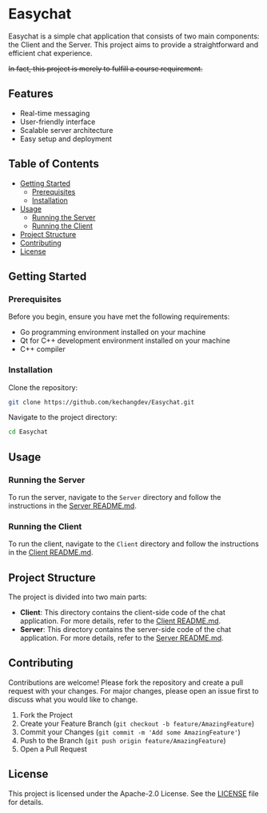 # Easychat

Easychat is a simple chat application that consists of two main components: the Client and the Server. This project aims to provide a straightforward and efficient chat experience.


~~In fact, this project is merely to fulfill a course requirement.~~

## Features

- Real-time messaging
- User-friendly interface
- Scalable server architecture
- Easy setup and deployment

## Table of Contents

- [Getting Started](#getting-started)
  - [Prerequisites](#prerequisites)
  - [Installation](#installation)
- [Usage](#usage)
  - [Running the Server](#running-the-server)
  - [Running the Client](#running-the-client)
- [Project Structure](#project-structure)
- [Contributing](#contributing)
- [License](#license)

## Getting Started

### Prerequisites

Before you begin, ensure you have met the following requirements:

- Go programming environment installed on your machine
- Qt for C++ development environment installed on your machine
- C++ compiler

### Installation

Clone the repository:

```bash
git clone https://github.com/kechangdev/Easychat.git
```

Navigate to the project directory:

```bash
cd Easychat
```

## Usage

### Running the Server

To run the server, navigate to the `Server` directory and follow the instructions in the [Server README.md](https://github.com/kechangdev/Easychat/blob/main/Server/README.md).

### Running the Client

To run the client, navigate to the `Client` directory and follow the instructions in the [Client README.md](https://github.com/kechangdev/Easychat/blob/main/Client/README.md).

## Project Structure

The project is divided into two main parts:

- **Client**: This directory contains the client-side code of the chat application. For more details, refer to the [Client README.md](https://github.com/kechangdev/Easychat/blob/main/Client/README.md).
- **Server**: This directory contains the server-side code of the chat application. For more details, refer to the [Server README.md](https://github.com/kechangdev/Easychat/blob/main/Server/README.md).

## Contributing

Contributions are welcome! Please fork the repository and create a pull request with your changes. For major changes, please open an issue first to discuss what you would like to change.

1. Fork the Project
2. Create your Feature Branch (`git checkout -b feature/AmazingFeature`)
3. Commit your Changes (`git commit -m 'Add some AmazingFeature'`)
4. Push to the Branch (`git push origin feature/AmazingFeature`)
5. Open a Pull Request

## License

This project is licensed under the Apache-2.0 License. See the [LICENSE](LICENSE) file for details.
